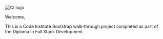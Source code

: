 ![CI logo](https://codeinstitute.s3.amazonaws.com/fullstack/ci_logo_small.png)

Welcome,

This is a Code Institute Bootstrap walk-through project completed as part of the Diploma in Full Stack Development.


